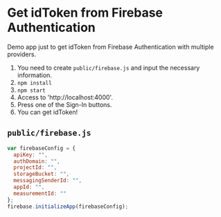 # Get idToken from Firebase Authentication

Demo app just to get idToken from Firebase Authentication with multiple providers.

1. You need to create `public/firebase.js` and input the necessary information.
2. `npm install`
3. `npm start`
4. Access to 'http://localhost:4000'.
5. Press one of the Sign-In buttons.
6. You can get idToken!

## `public/firebase.js`

```public/firebase.js
var firebaseConfig = {
  apiKey: "",
  authDomain: "",
  projectId: "",
  storageBucket: "",
  messagingSenderId: "",
  appId: "",
  measurementId: ""
};
firebase.initializeApp(firebaseConfig);
```
